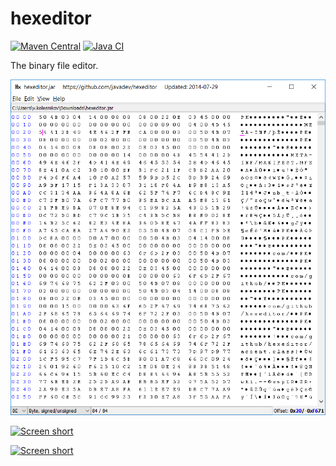 hexeditor
=========

[![Maven Central](https://img.shields.io/maven-central/v/com.github.javadev/hexeditor?style=flat-square)](https://central.sonatype.com/artifact/com.github.javadev/hexeditor/1.0)
[![Java CI](https://github.com/javadev/hexeditor/actions/workflows/maven.yml/badge.svg)](https://github.com/javadev/hexeditor/actions/workflows/maven.yml)

The binary file editor.

[![Screen short](hexeditor.png)](https://github.com/javadev/hexeditor/)

[![Screen short](hexeditor2.png)](https://github.com/javadev/hexeditor/)

[![Screen short](hexeditor3.png)](https://github.com/javadev/hexeditor/)
